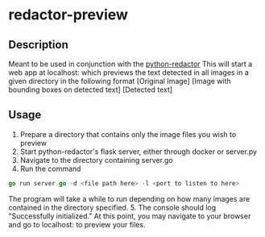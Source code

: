 # redactor-preview

## Description
Meant to be used in conjunction with the [python-redactor](https://github.com/neaekro/python-redactor)
This will start a web app at localhost:<port> which previews the text detected in all images in a given directory in the following format
[Original Image] [Image with bounding boxes on detected text] [Detected text]

## Usage
1. Prepare a directory that contains only the image files you wish to preview
2. Start python-redactor's flask server, either through docker or server.py
3. Navigate to the directory containing server.go
4. Run the command
```go
go run server.go -d <file path here> -l <port to listen to here>
```
The program will take a while to run depending on how many images are contained in the directory specified.
5. The console should log "Successfully initialized." At this point, you may navigate to your browser and go to localhost:<port> to preview your files.
